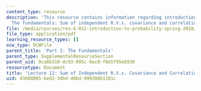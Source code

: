 ```yaml
---
content_type: resource
description: 'This resource contains information regarding introduction to probability:
  The fundamentals: Sum of independent R.V.s. covariance and correlation.'
file: /media/courses/res-6-012-introduction-to-probability-spring-2018/43688005bed234bd40bd999388b1101c_MITRES_6_012S18_L12AS.pdf
file_type: application/pdf
learning_resource_types: []
ocw_type: OCWFile
parent_title: 'Part I: The Fundamentals'
parent_type: SupplementalResourceSection
parent_uid: 9ca6b310-dc93-095c-9ac0-f0e5f95e6930
resourcetype: Document
title: 'Lecture 12: Sum of Independent R.V.s. Covariance and Correlation'
uid: 43688005-bed2-34bd-40bd-999388b1101c
---
```

